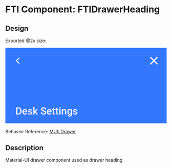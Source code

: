 # FTI Component: FTIDrawerHeading

## Design

Exported @2x size:

![FTIDrawerHeading.png](assets/FTIDrawerHeading.png)

Behavior Reference: [MUI: Drawer](https://material-ui.com/components/drawers/)

## Description

Material-UI drawer component used as drawer heading.  
